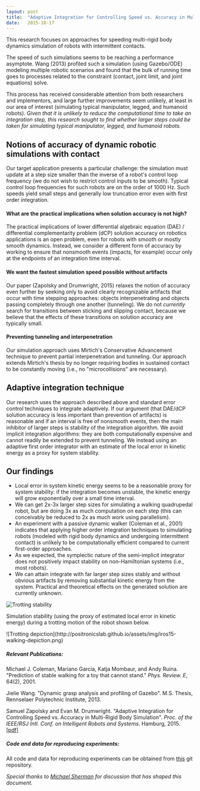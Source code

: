 ```yaml
---
layout: post
title:  "Adaptive Integration for Controlling Speed vs. Accuracy in Multi-Rigid Body Simulation"
date:   2015-10-17
---
```


<p class="intro"><span class="dropcap">T</span>his research focuses on approaches for speeding multi-rigid body dynamics simulation of robots with intermittent contacts.</p>

The speed of such simulations seems to be reaching a performance asymptote. Wang (2013) profiled such
a simulation (using Gazebo/ODE) modeling multiple robotic scenarios and
found that the bulk of running time goes to processes related to the
constraint (contact, joint limit, and joint equations) solve.

This process has received considerable attention from both researchers and implementors, and large further improvements seem unlikely, at least in our area of
interest (simulating typical manipulator, legged, and humanoid robots).
*Given that it is unlikely to reduce the computational time to take an integration step, this research sought to find whether larger steps could be taken for simulating typical manipulator, legged, and humanoid robots.*

## Notions of accuracy of dynamic robotic simulations with contact

Our target application presents a particular challenge: the simulation must update at a step size smaller than the inverse of a robot's control loop frequency (we do not wish to restrict control inputs to be smooth).
Typical control loop frequencies for such robots are on the order of 1000 Hz. Such speeds yield small steps and generally low truncation error even with first order integration.


#### What are the practical implications when solution accuracy is not high?

The practical implications of lower differential algebraic equation (DAE) / differential complementarity problem (dCP) solution accuracy on robotics applications is an open problem, even for robots with smooth or mostly smooth dynamics. Instead, we consider a different form of accuracy by working to ensure that nonsmooth events (impacts, for example) occur only at the endpoints of an integration time interval. 

#### We want the fastest simulation speed possible without artifacts

Our paper (Zapolsky and Drumwright, 2015) relaxes the notion of accuracy even further by seeking only to avoid clearly recognizable artifacts that occur with time stepping approaches: objects interpenetrating and objects passing completely through one another (tunneling). We do not *currently* search for transitions between sticking and slipping contact, because we believe that the effects of these transitions on solution accuracy are typically small.   

#### Preventing tunneling and interpenetration

Our simulation approach uses Mirtich's Conservative Advancement technique to prevent  partial interpenetration and tunneling. Our approach extends Mirtich's thesis by no longer requiring bodies in sustained contact to be constantly moving (i.e., no "microcollisions" are necessary).

## Adaptive integration technique

Our research uses the approach described above and standard error control techniques to integrate adaptively. If our argument (that DAE/dCP solution accuracy is less important than prevention of artifacts) is reasonable and if an interval is free of nonsmooth events, then the main inhibitor of larger steps is stability of the integration algorithm. We avoid implicit integration algorithms: they are both computationally expensive and cannot readily be extended to prevent tunneling. We instead using an adaptive first order integrator with an estimate of the local error in kinetic energy as a proxy for system stability.  

## Our findings

* Local error in system kinetic energy seems to be a reasonable proxy for system stability: if the integration becomes unstable, the kinetic energy will grow exponentially over a small time interval.
* We can get 2x-3x larger step sizes for simulating a walking quadrupedal robot, but are doing 3x as much computation on each step (this can conceivably be reduced to 2x as much work using parallelism). 
* An experiment with a passive dynamic walker (Coleman et al., 2001) indicates that applying higher order integration techniques to simulating robots (modeled with rigid body dynamics and undergoing intermittent contact) is unlikely to be computationally efficient compared to current first-order approaches. 
* As we expected, the symplectic nature of the semi-implicit integrator does not positively impact stability on non-Hamiltonian systems (i.e., most robots).
* We can attain integrate with far larger step sizes stably and without obvious artifacts by removing substantial kinetic energy from the system. Practical and theoretical effects on the generated solution are currently unknown.    

![Trotting stability](http://positronicslab.github.io/assets/img/iros15-walking-stability.png)
<p>Simulation stability (using the proxy of estimated local error in kinetic energy) during a trotting motion of the robot shown below.</p>
![Trotting depiction](http://positronicslab.github.io/assets/img/iros15-walking-depiction.png)


##### Relevant Publications:

Michael J. Coleman, Mariano Garcia, Katja Mombaur, and Andy Ruina. "Prediction of stable walking for a toy that cannot stand." *Phys. Review. E*, 64(2), 2001.

Jielie Wang. "Dynamic grasp analysis and profiling of Gazebo". M.S. Thesis, Rennselaer Polytechnic Institute, 2013.

Samuel Zapolsky and Evan M. Drumwright. "Adaptive Integration for Controlling Speed vs. Accuracy in Multi-Rigid Body Simulation". <i>Proc. of the IEEE/RSJ Intl. Conf. on Intelligent Robots and Systems</i>. Hamburg, 2015. [<a href="http://positronicslab.github.io/assets/pdfs/adaptive-integration-iros-2015.pdf">pdf</a>]

##### Code and data for reproducing experiments:

All code and data for reproducing experiments can be obtained from [this](http://github.com/PositronicsLab) git repository.

*Special thanks to [Michael Sherman](https://simtk.org/home/simbody/) for discussion that has shaped this document.*